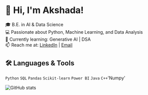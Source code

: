 

# 👋 Hi, I'm Akshada!

🎓 B.E. in AI & Data Science  
💻 Passionate about Python, Machine Learning, and Data Analysis  
🌱 Currently learning: Generative AI | DSA  
📫 Reach me at: [LinkedIn](https://linkedin.com/akshada-jejurkar) | [Email](akshadajejurkar7@email.com)


## 🛠️ Languages & Tools
`Python` `SQL` `Pandas` `Scikit-learn` `Power BI` `Java` `C++`'Numpy'

![GitHub stats](https://github-readme-stats.vercel.app/api?username=akshada123&show_icons=true&theme=radical)
